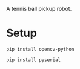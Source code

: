 A tennis ball pickup robot.

# Setup

<code>pip install opencv-python</code>

<code>pip install pyserial</code>
